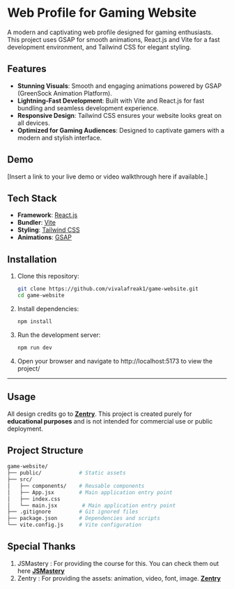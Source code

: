 # Web Profile for Gaming Website

A modern and captivating web profile designed for gaming enthusiasts. This project uses GSAP for smooth animations, React.js and Vite for a fast development environment, and Tailwind CSS for elegant styling.

## Features

- **Stunning Visuals**: Smooth and engaging animations powered by GSAP (GreenSock Animation Platform).
- **Lightning-Fast Development**: Built with Vite and React.js for fast bundling and seamless development experience.
- **Responsive Design**: Tailwind CSS ensures your website looks great on all devices.
- **Optimized for Gaming Audiences**: Designed to captivate gamers with a modern and stylish interface.

## Demo

[Insert a link to your live demo or video walkthrough here if available.]

## Tech Stack

- **Framework**: [React.js](https://reactjs.org/)
- **Bundler**: [Vite](https://vitejs.dev/)
- **Styling**: [Tailwind CSS](https://tailwindcss.com/)
- **Animations**: [GSAP](https://greensock.com/gsap/)

## Installation

1. Clone this repository:

   ```bash
   git clone https://github.com/vivalafreak1/game-website.git
   cd game-website
   ```

2. Install dependencies:

   ```bash
   npm install
   ```

3. Run the development server:

   ```bash
   npm run dev
   ```

4. Open your browser and navigate to http://localhost:5173 to view the project/

---

## Usage

All design credits go to **[Zentry](https://zentry.com/)**. This project is created purely for **educational purposes** and is not intended for commercial use or public deployment.

## Project Structure

```graphql
game-website/
├── public/            # Static assets
├── src/
│   ├── components/    # Reusable components
│   ├── App.jsx        # Main application entry point
│   ├── index.css
│   └── main.jsx        # Main application entry point
├── .gitignore         # Git ignored files
├── package.json       # Dependencies and scripts
└── vite.config.js     # Vite configuration
```

## Special Thanks

1. JSMastery : For providing the course for this. You can check them out here **[JSMastery](https://www.youtube.com/watch?v=zA9r5zTllx4)**
2. Zentry : For providing the assets: animation, video, font, image. **[Zentry](https://zentry.com/)**
